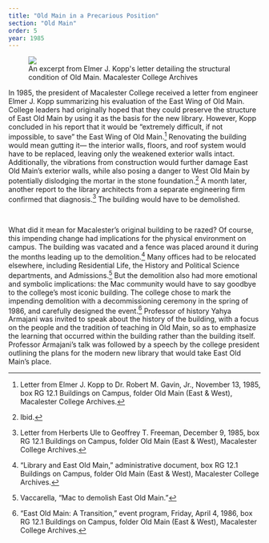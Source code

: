 ```yaml
---
title: "Old Main in a Precarious Position"
section: "Old Main"
order: 5
year: 1985
---
```


 <figure>
   <img src="/mac-history/images/old-main_011.jpeg">
   <figcaption>
        An excerpt from Elmer J. Kopp's letter detailing the structural condition of Old Main. Macalester College Archives
   </figcaption>
</figure>

In 1985, the president of Macalester College received a letter from engineer Elmer J. Kopp summarizing his evaluation of the East Wing of Old Main. College leaders had originally hoped that they could preserve the structure of East Old Main by using it as the basis for the new library. However, Kopp concluded in his report that it would be “extremely difficult, if not impossible, to save” the East Wing of Old Main.[^1] Renovating the building would mean gutting it— the interior walls, floors, and roof system would have to be replaced, leaving only the weakened exterior walls intact. Additionally, the vibrations from construction would further damage East Old Main’s exterior walls, while also posing a danger to West Old Main by potentially dislodging the mortar in the stone foundation.[^2] A month later, another report to the library architects from a separate engineering firm confirmed that diagnosis.[^3] The building would have to be demolished. 

<br>

What did it mean for Macalester’s original building to be razed? Of course, this impending change had implications for the physical environment on campus. The building was vacated and a fence was placed around it during the months leading up to the demolition.[^4] Many offices had to be relocated elsewhere, including Residential Life, the History and Political Science departments, and Admissions.[^5] But the demolition also had more emotional and symbolic implications: the Mac community would have to say goodbye to the college’s most iconic building. The college chose to mark the impending demolition with a decommissioning ceremony in the spring of 1986, and carefully designed the event.[^6] Professor of history Yahya Armajani was invited to speak about the history of the building, with a focus on the people and the tradition of teaching in Old Main, so as to emphasize the learning that occurred within the building rather than the building itself. Professor Armajani’s talk was followed by a speech by the college president outlining the plans for the modern new library that would take East Old Main’s place. 


[^1]:
    Letter from Elmer J. Kopp to Dr. Robert M. Gavin, Jr., November 13, 1985, box RG 12.1 Buildings on Campus, folder Old Main (East & West), Macalester College Archives. 

[^2]:
    Ibid.

[^3]:
     Letter from Herberts Ule to Geoffrey T. Freeman, December 9, 1985, box RG 12.1 Buildings on Campus, folder Old Main (East & West), Macalester College Archives.

[^4]:
    “Library and East Old Main,” administrative document, box RG 12.1 Buildings on Campus, folder Old Main (East & West), Macalester College Archives. 

[^5]:
    Vaccarella, “Mac to demolish East Old Main.”

[^6]:
    “East Old Main: A Transition,” event program, Friday, April 4, 1986, box RG 12.1 Buildings on Campus, folder Old Main (East & West), Macalester College Archives.
